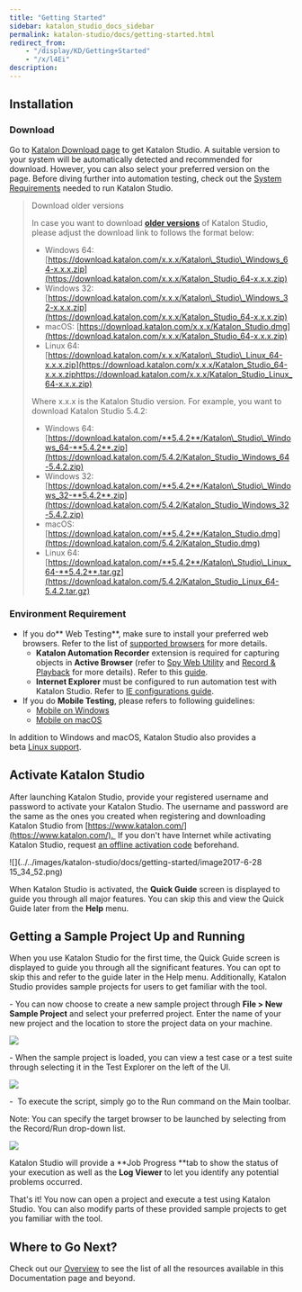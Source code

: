 ```yaml
---
title: "Getting Started" 
sidebar: katalon_studio_docs_sidebar
permalink: katalon-studio/docs/getting-started.html 
redirect_from:
    - "/display/KD/Getting+Started"
    - "/x/l4Ei"
description: 
---
```

Installation
------------

### Download 

Go to [Katalon Download page](https://www.katalon.com/download/) to get Katalon Studio. A suitable version to your system will be automatically detected and recommended for download. However, you can also select your preferred version on the page. Before diving further into automation testing, check out the [System Requirements](/display/KD/System+Requirements) needed to run Katalon Studio. 

> Download older versions
> 
> In case you want to download **[older versions](/display/KD/Release+Notes)** of Katalon Studio, please adjust the download link to follows the format below:
> 
> *   Windows 64: [https://download.katalon.com/x.x.x/Katalon\_Studio\_Windows_64-x.x.x.zip](https://download.katalon.com/x.x.x/Katalon_Studio_64-x.x.x.zip)
> *   Windows 32: [https://download.katalon.com/x.x.x/Katalon\_Studio\_Windows_32-x.x.x.zip](https://download.katalon.com/x.x.x/Katalon_Studio_64-x.x.x.zip)
> *   macOS: [https://download.katalon.com/x.x.x/Katalon_Studio.dmg](https://download.katalon.com/x.x.x/Katalon_Studio_64-x.x.x.zip)
> *   Linux 64: [https://download.katalon.com/x.x.x/Katalon\_Studio\_Linux_64-x.x.x.zip](https://download.katalon.com/x.x.x/Katalon_Studio_64-x.x.x.ziphttps://download.katalon.com/x.x.x/Katalon_Studio_Linux_64-x.x.x.zip)
> 
> Where x.x.x is the Katalon Studio version. For example, you want to download Katalon Studio 5.4.2:
> 
> *   Windows 64: [https://download.katalon.com/**5.4.2**/Katalon\_Studio\_Windows_64-**5.4.2**.zip](https://download.katalon.com/5.4.2/Katalon_Studio_Windows_64-5.4.2.zip)
> *   Windows 32: [https://download.katalon.com/**5.4.2**/Katalon\_Studio\_Windows_32-**5.4.2**.zip](https://download.katalon.com/5.4.2/Katalon_Studio_Windows_32-5.4.2.zip)
> *   macOS: [https://download.katalon.com/**5.4.2**/Katalon_Studio.dmg](https://download.katalon.com/5.4.2/Katalon_Studio.dmg)
> *   Linux 64: [https://download.katalon.com/**5.4.2**/Katalon\_Studio\_Linux_64-**5.4.2**.tar.gz](https://download.katalon.com/5.4.2/Katalon_Studio_Linux_64-5.4.2.tar.gz)

### Environment Requirement

*   If you do** Web Testing**, make sure to install your preferred web browsers. Refer to the list of [supported browsers](/display/KD/Supported+Environments) for more details.
    *   **Katalon Automation Recorder** extension is required for capturing objects in **Active Browser** (refer to [Spy Web Utility](/x/5BZO#SpyWebUtility(sinceversion5.0.0)-CaptureobjectsusingWebObjectSpy) and [Record & Playback](/pages/viewpage.action?pageId=13699399) for more details). Refer to this [guide](/x/JYgw).
    *   **Internet Explorer** must be configured to run automation test with Katalon Studio. Refer to [IE configurations guide](/x/iwEo). 
*   If you do **Mobile Testing**, please refers to following guidelines:
    *   [Mobile on Windows](/display/KD/Mobile+on+Windows)
    *   [Mobile on macOS](/display/KD/Mobile+on+macOS)

In addition to Windows and macOS, Katalon Studio also provides a beta [Linux support](/display/KD/Linux+Support).

Activate Katalon Studio
-----------------------

After launching Katalon Studio, provide your registered username and password to activate your Katalon Studio. The username and password are the same as the ones you created when registering and downloading Katalon Studio from [https://www.katalon.com/](https://www.katalon.com/).  If you don't have Internet while activating Katalon Studio, request [an offline activation code](https://www.katalon.com/activation/) beforehand.

![](../../images/katalon-studio/docs/getting-started/image2017-6-28 15_34_52.png)

When Katalon Studio is activated, the **Quick Guide** screen is displayed to guide you through all major features. You can skip this and view the Quick Guide later from the **Help** menu.

Getting a Sample Project Up and Running
---------------------------------------

When you use Katalon Studio for the first time, the Quick Guide screen is displayed to guide you through all the significant features. You can opt to skip this and refer to the guide later in the Help menu. Additionally, Katalon Studio provides sample projects for users to get familiar with the tool.

\- You can now choose to create a new sample project through **File > New Sample Project** and select your preferred project. Enter the name of your new project and the location to store the project data on your machine.

![](../../images/katalon-studio/docs/getting-started/PXgqp7CXgWmvwQ0bZa_MILj63hQEIlcaKQ6p1K_GEI6VnOYlNI)

\- When the sample project is loaded, you can view a test case or a test suite through selecting it in the Test Explorer on the left of the UI.

![](../../images/katalon-studio/docs/getting-started/6lw0IbLpeDzN_17CejmtdEWoUCFbMo3YH6pCAvvrMULWtyMlIZ)

\-  To execute the script, simply go to the Run command on the Main toolbar.

Note: You can specify the target browser to be launched by selecting from the Record/Run drop-down list.

![](../../images/katalon-studio/docs/getting-started/-e5RJZMAYlg84pGRsjHlYtjxIB_p_TzHrOU8uzszJEr4DKFseW)

Katalon Studio will provide a **Job Progress **tab to show the status of your execution as well as the **Log Viewer** to let you identify any potential problems occurred.

That's it! You now can open a project and execute a test using Katalon Studio. You can also modify parts of these provided sample projects to get you familiar with the tool.

Where to Go Next?
-----------------

Check out our [Overview](/display/KD/Overview) to see the list of all the resources available in this Documentation page and beyond.